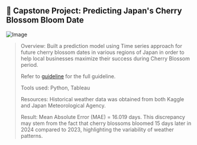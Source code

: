 ## 🌸 Capstone Project: Predicting Japan's Cherry Blossom Bloom Date
![Image](https://github.com/user-attachments/assets/53e5f04f-446c-4082-8c11-0db9ac18be1f)
> Overview: Built a prediction model using Time series approach for future cherry blossom dates in various regions of Japan in order to help local businesses maximize their success during Cherry Blossom period.
>
> Refer to [guideline](DAI_Capstone_Project_Guidelines.pdf) for the full guideline.
> 
> Tools used: Python, Tableau
>
> Resources: Historical weather data was obtained from both Kaggle and Japan Meteorological Agency.
>
> Result: Mean Absolute Error (MAE) =  16.019 days. This discrepancy may stem from the fact that cherry blossoms bloomed 15 days later in 2024 compared to 2023, highlighting the variability of weather patterns.
>
